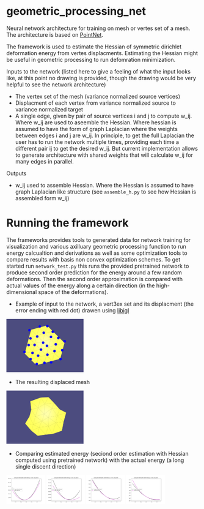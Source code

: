 # geometric_processing_net

Neural network architecture for training on mesh or vertes set of a mesh. 
The architecture is based on [PointNet](http://stanford.edu/~rqi/pointnet/).

The framework is used to estimate the Hessian of symmetric dirichlet deformation energy from vertes displacments. 
Estimating the Hessian might be useful in geometric processing to run defomration minimization. 

Inputs to the network (listed here to give a feeling of what the input looks like, at this point no drawing is provided, though the drawing would be very helpful to see the network architecture)

- The vertex set of the mesh (variance normalized source vertices)
- Displacment of each vertex from variance normalized source to variance normalized target
- A single edge, given by pair of source vertices i and j to compute w_ij. Where w_ij are used to aseemble the Hessian.
Where hessian is assumed to have the form of graph Laplacian where the weights between edges i and j are w_ij. In principle, to get the full Laplacian 
the user has to run the network multiple times, providing each time a different pair ij to get the desired w_ij. But current implementation
allows to generate architecture with shared weights that will calculate w_ij for many edges in parallel. 


Outputs

- w_ij used to assemble Hessian. Where the Hessian is assumed to have graph Laplacian like structure (see `assemble_h.py` to see how Hessian is assembled form w_ij)


# Running the framework 

The frameworks provides tools to generated data for network training for visualization and various axilluary geometric processing function to run energy calcualtion and derivations as well as some optimization tools to compare results with basis non convex optimization schemes. To get started run `network_test.py` this runs the provided pretrained network to produce second order prediction for the energy around a few random deformations. Then the second order approximation is compared with actual  values of the energy along a certain direction (in the high-dimensional space of the deformations).  

- Example of input to the network, a vert3ex set and its displacment (the error ending with red dot) drawen using [libigl](https://libigl.github.io/)
<img src="https://github.com/sgregnt/geometric_processing_net/blob/master/pics/mesh_with_displacments.png" width="40%">

- The resulting displaced mesh 
<img src="https://github.com/sgregnt/geometric_processing_net/blob/master/pics/displaced_mesh.png" width="40%">

- Comparing estimated energy (seciond order estimation with Hessian computed using pretrained network) with the actual energy (a long single discent direction)
<body>
<img src="https://github.com/sgregnt/geometric_processing_net/blob/master/pics/compare_1.png" width="20%">
<img src="https://github.com/sgregnt/geometric_processing_net/blob/master/pics/compare_2.png" width="20%">
<img src="https://github.com/sgregnt/geometric_processing_net/blob/master/pics/compare_3.png" width="20%">
<img src="https://github.com/sgregnt/geometric_processing_net/blob/master/pics/compare_4.png" width="20%">
</body>
